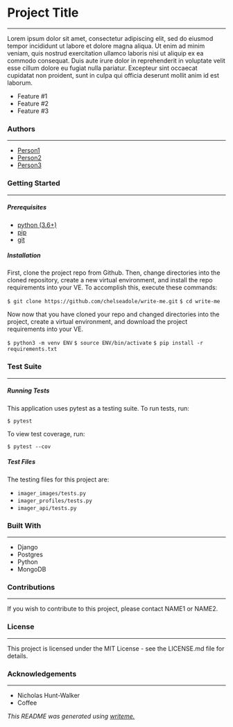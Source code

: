 # Project Title
---
Lorem ipsum dolor sit amet, consectetur adipiscing elit, sed do eiusmod tempor incididunt ut labore et dolore magna aliqua. Ut enim ad minim veniam, quis nostrud exercitation ullamco laboris nisi ut aliquip ex ea commodo consequat. Duis aute irure dolor in reprehenderit in voluptate velit esse cillum dolore eu fugiat nulla pariatur. Excepteur sint occaecat cupidatat non proident, sunt in culpa qui officia deserunt mollit anim id est laborum.
* Feature #1
* Feature #2
* Feature #3

### Authors
---
* [Person1](www.github.com/chelseadole)
* [Person2](www.github.com/chelseadole)
* [Person3](www.github.com/chelseadole)

### Getting Started
---
##### *Prerequisites*
* [python (3.6+)](https://www.python.org/downloads/)
* [pip](https://pip.pypa.io/en/stable/)
* [git](https://git-scm.com/)

##### *Installation*
First, clone the project repo from Github. Then, change directories into the cloned repository, create a new virtual environment, and install the repo requirements into your VE. To accomplish this, execute these commands:

`$ git clone https://github.com/chelseadole/write-me.git`
`$ cd write-me`

Now now that you have cloned your repo and changed directories into the project, create a virtual environment, and download the project requirements into your VE.

`$ python3 -m venv ENV`
`$ source ENV/bin/activate`
`$ pip install -r requirements.txt`
### Test Suite
---
##### *Running Tests*
This application uses pytest as a testing suite. To run tests, run:

`$ pytest`

To view test coverage, run:

`$ pytest --cov`
##### *Test Files*
The testing files for this project are:
* `imager_images/tests.py`
* `imager_profiles/tests.py`
* `imager_api/tests.py`

### Built With
---
* Django
* Postgres
* Python
* MongoDB

### Contributions
---
If you wish to contribute to this project, please contact NAME1 or NAME2.
### License
---
This project is licensed under the MIT License - see the LICENSE.md file for details.
### Acknowledgements
---
* Nicholas Hunt-Walker
* Coffee

*This README was generated using [writeme.](https://github.com/chelseadole/write-me)*
